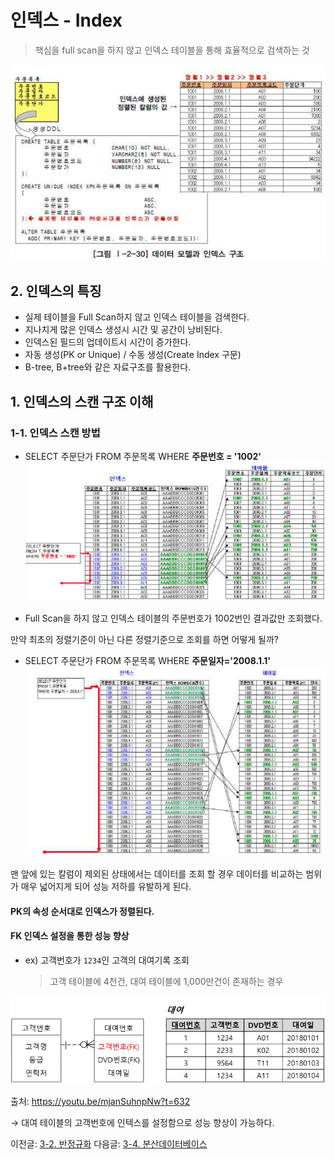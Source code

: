 # 인덱스 - Index
> 핵심을 full scan을 하지 않고 인덱스 테이블을 통해 효율적으로 검색하는 것

<img width=650 src="img/index-structure.png">

## 2. 인덱스의 특징
- 실제 테이블을 Full Scan하지 않고 인덱스 테이블을 검색한다.
- 지나치게 많은 인덱스 생성시 시간 및 공간이 낭비된다.
- 인덱스된 필드의 업데이트시 시간이 증가한다.
- 자동 생성(PK or Unique) / 수동 생성(Create Index 구문)
- B-tree, B+tree와 같은 자료구조를 활용한다.

## 1. 인덱스의 스캔 구조 이해

### 1-1. 인덱스 스캔 방법
- SELECT 주문단가 FROM 주문목록 WHERE **주문번호 = '1002'**  
  <img width=650 src="img/index-scan-ex.png">

- Full Scan을 하지 않고 인덱스 테이블의 주문번호가 1002번인 결과값만 조회했다.

만약 최초의 정렬기준이 아닌 다른 정렬기준으로 조회를 하면 어떻게 될까?

- SELECT 주문단가 FROM 주문목록 WHERE **주문일자='2008.1.1'**  
  <img width=650 src="img/index-scan-ex2.png">
  
맨 앞에 있는 칼럼이 제외된 상태에서는 데이터를 조회 할 경우 데이터를 비교하는 범위가 매우 넓어지게 되어 성능 저하를 유발하게 된다.

#### PK의 속성 순서대로 인덱스가 정렬된다.

#### FK 인덱스 설정을 통한 성능 향상

- ex) 고객번호가 `1234`인 고객의 대여기록 조회
    > 고객 테이블에 4천건, 대여 테이블에 1,000만건이 존재하는 경우

<img src="img/fk-index-setting.png">

출처: https://youtu.be/mjanSuhnpNw?t=632

&rarr; 대여 테이블의 고객번호에 인텍스를 설정함으로 성능 향상이 가능하다.

이전글: [3-2. 반정규화](denormalization.md)
다음글: [3-4. 분산데이터베이스](distributed-database.md)